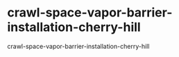 # crawl-space-vapor-barrier-installation-cherry-hill
crawl-space-vapor-barrier-installation-cherry-hill
